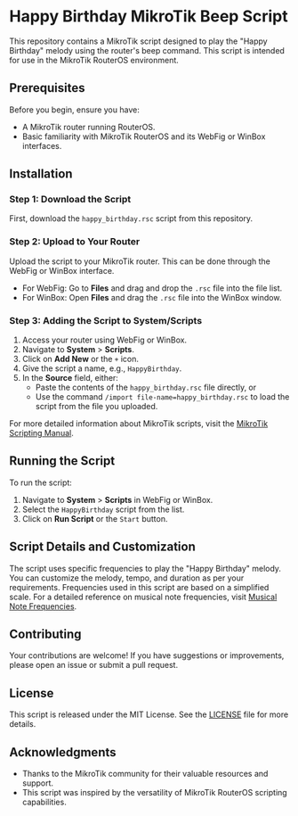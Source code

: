 # Happy Birthday MikroTik Beep Script

This repository contains a MikroTik script designed to play the "Happy Birthday" melody using the router's beep command. This script is intended for use in the MikroTik RouterOS environment.

## Prerequisites

Before you begin, ensure you have:

- A MikroTik router running RouterOS.
- Basic familiarity with MikroTik RouterOS and its WebFig or WinBox interfaces.

## Installation

### Step 1: Download the Script

First, download the `happy_birthday.rsc` script from this repository.

### Step 2: Upload to Your Router

Upload the script to your MikroTik router. This can be done through the WebFig or WinBox interface.

- For WebFig: Go to **Files** and drag and drop the `.rsc` file into the file list.
- For WinBox: Open **Files** and drag the `.rsc` file into the WinBox window.

### Step 3: Adding the Script to System/Scripts

1. Access your router using WebFig or WinBox.
2. Navigate to **System** > **Scripts**.
3. Click on **Add New** or the `+` icon.
4. Give the script a name, e.g., `HappyBirthday`.
5. In the **Source** field, either:
   - Paste the contents of the `happy_birthday.rsc` file directly, or
   - Use the command `/import file-name=happy_birthday.rsc` to load the script from the file you uploaded.

For more detailed information about MikroTik scripts, visit the [MikroTik Scripting Manual](https://wiki.mikrotik.com/wiki/Manual:Scripting).

## Running the Script

To run the script:

1. Navigate to **System** > **Scripts** in WebFig or WinBox.
2. Select the `HappyBirthday` script from the list.
3. Click on **Run Script** or the `Start` button.

## Script Details and Customization

The script uses specific frequencies to play the "Happy Birthday" melody. You can customize the melody, tempo, and duration as per your requirements. Frequencies used in this script are based on a simplified scale. For a detailed reference on musical note frequencies, visit [Musical Note Frequencies](https://newt.phys.unsw.edu.au/jw/notes.html).

## Contributing

Your contributions are welcome! If you have suggestions or improvements, please open an issue or submit a pull request.

## License

This script is released under the MIT License. See the [LICENSE](LICENSE) file for more details.

## Acknowledgments

- Thanks to the MikroTik community for their valuable resources and support.
- This script was inspired by the versatility of MikroTik RouterOS scripting capabilities.

